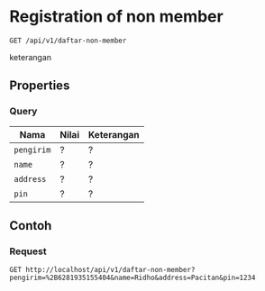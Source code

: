 # Registration of non member
```http
GET /api/v1/daftar-non-member
```
keterangan
## Properties
### Query
Nama  | Nilai | Keterangan
--- | --- | ---
<code>pengirim</code> | ? | ?
<code>name</code> | ? | ?
<code>address</code> | ? | ?
<code>pin</code> | ? | ?

## Contoh

### Request
```http
GET http://localhost/api/v1/daftar-non-member?pengirim=%2B6281935155404&name=Ridho&address=Pacitan&pin=1234
```
